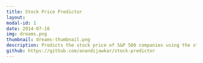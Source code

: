 ```yaml
---
title: Stock Price Predictor
layout: 
modal-id: 1
date: 2014-07-18
img: dreams.png
thumbnail: dreams-thumbnail.png
description: Predicts the stock price of S&P 500 companies using the stock market index by using pandas, yfinance and sci-kit learn
github: https://github.com/anandijawkar/stock-predictor
---
```

